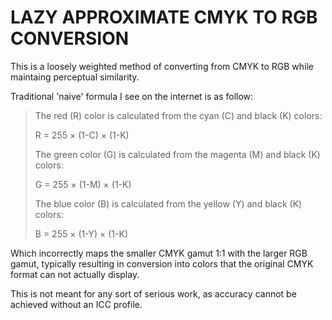 # LAZY APPROXIMATE CMYK TO RGB CONVERSION

This is a loosely weighted method of converting from CMYK to RGB while maintaing perceptual similarity.

Traditional 'naive' formula I see on the internet is as follow:

> The red (R) color is calculated from the cyan (C) and black (K) colors:
> 
> R = 255 × (1-C) × (1-K)
> 
> The green color (G) is calculated from the magenta (M) and black (K) colors:
> 
> G = 255 × (1-M) × (1-K)
> 
> The blue color (B) is calculated from the yellow (Y) and black (K) colors:
> 
> B = 255 × (1-Y) × (1-K)

Which incorrectly maps the smaller CMYK gamut 1:1 with the larger RGB gamut, typically resulting in conversion into colors that the original CMYK format can not actually display.

This is not meant for any sort of serious work, as accuracy cannot be achieved without an ICC profile.
